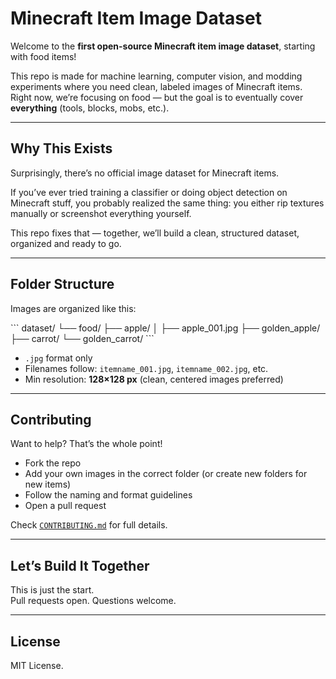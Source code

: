 # Minecraft Item Image Dataset

Welcome to the **first open-source Minecraft item image dataset**, starting with food items!

This repo is made for machine learning, computer vision, and modding experiments where you need clean, labeled images of Minecraft items. Right now, we’re focusing on food — but the goal is to eventually cover **everything** (tools, blocks, mobs, etc.).

---

## Why This Exists

Surprisingly, there’s no official image dataset for Minecraft items.

If you’ve ever tried training a classifier or doing object detection on Minecraft stuff, you probably realized the same thing: you either rip textures manually or screenshot everything yourself.

This repo fixes that — together, we’ll build a clean, structured dataset, organized and ready to go.

---

## Folder Structure

Images are organized like this:

\`\`\`
dataset/
└── food/
├── apple/
│ ├── apple_001.jpg
├── golden_apple/
├── carrot/
└── golden_carrot/
\`\`\`

- `.jpg` format only
- Filenames follow: `itemname_001.jpg`, `itemname_002.jpg`, etc.
- Min resolution: **128×128 px** (clean, centered images preferred)

---

## Contributing

Want to help? That’s the whole point!

- Fork the repo
- Add your own images in the correct folder (or create new folders for new items)
- Follow the naming and format guidelines
- Open a pull request

Check [`CONTRIBUTING.md`](CONTRIBUTING.md) for full details.

---

## Let’s Build It Together

This is just the start.  
Pull requests open. Questions welcome.

---

## License

MIT License.
